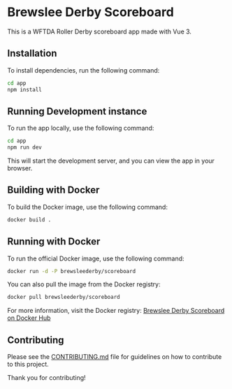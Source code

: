 # Brewslee Derby Scoreboard

This is a WFTDA Roller Derby scoreboard app made with Vue 3.

## Installation

To install dependencies, run the following command:

```sh
cd app
npm install
```

## Running Development instance

To run the app locally, use the following command:

```sh
cd app
npm run dev
```

This will start the development server, and you can view the app in your browser.

## Building with Docker

To build the Docker image, use the following command:

```sh
docker build .
```

## Running with Docker

To run the official Docker image, use the following command:

```sh
docker run -d -P brewsleederby/scoreboard
```

You can also pull the image from the Docker registry:

```sh
docker pull brewsleederby/scoreboard
```

For more information, visit the Docker registry: [Brewslee Derby Scoreboard on Docker Hub](https://hub.docker.com/repository/docker/brewsleederby/scoreboard/general)

## Contributing

Please see the [CONTRIBUTING.md](CONTRIBUTING.md) file for guidelines on how to contribute to this project.

Thank you for contributing!
